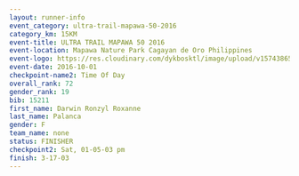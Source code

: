 ```yaml
---
layout: runner-info 
event_category: ultra-trail-mapawa-50-2016 
category_km: 15KM 
event-title: ULTRA TRAIL MAPAWA 50 2016 
event-location: Mapawa Nature Park Cagayan de Oro Philippines 
event-logo: https://res.cloudinary.com/dykbosktl/image/upload/v1574386563/Logo/image-asset_plfjxn.jpg 
event-date: 2016-10-01 
checkpoint-name2: Time Of Day 
overall_rank: 72
gender_rank: 19
bib: 15211
first_name: Darwin Ronzyl Roxanne
last_name: Palanca
gender: F
team_name: none
status: FINISHER
checkpoint2: Sat, 01-05-03 pm
finish: 3-17-03
---
```

